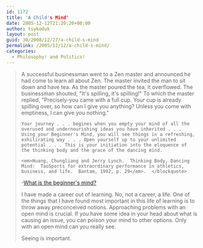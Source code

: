 ```yaml
---
id: 1172
title: 'A Child's Mind'
date: 2005-12-12T21:20:20+00:00
author: tsykoduk
layout: post
guid: 30/2008/12/27/a-child-s-mind
permalink: /2005/12/12/a-child-s-mind/
categories:
  - Philosophy! and Politics!
---
```

<blockquote> A successful businessman went to a Zen master and announced he had come to learn all about Zen.  The master invited the man to sit down and have tea.  As the master poured the tea, it overflowed.  The businessman shouted, "It's spilling, it's spilling!"  To which the master replied, "Precisely-you came with a full cup.  Your cup is already spilling over, so how can I give you anything?  Unless you come with emptiness, I can give you nothing."

    Your journey . . . begines when you empty your mind of all the overused and undernourishing ideas you have inherited . . . Using your Beginner's Mind, you will see things in a refreshing, exhilirating way . . . Open yourself up to your unlimited potential . . . This is your initiation into the eloquence of the thinking body and the grace of the dancing mind.

    <em>Huang, Chungliang and Jerry Lynch.  Thinking Body, Dancing Mind:  TaoSports for extraordinary performance in athletics, business, and life.  Bantam, 1992, p. 29</em>.  </blockquote>

<p>-<a href="http://www.beginners-mind.net/what_is.htm">What is the beginner's mind?</a></p>


<p>I have made a career out of learning. No, not a career, a life. One of the things that I have found most important in this life of learning is to throw away preconceived notions. Approaching problems with an open mind is crucial. If you have some idea in your head about what is causing an issue, you can poison your mind to other options. Only with an open mind can you really see.</p>


<p>Seeing is important.</p>